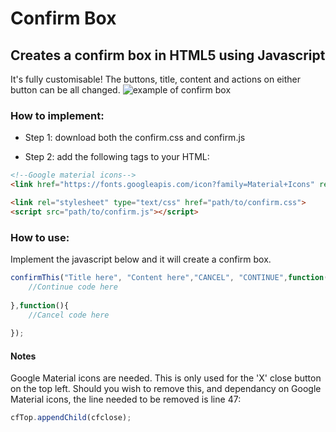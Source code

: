 # Confirm Box
## Creates a confirm box in HTML5 using Javascript

It's fully customisable! The buttons, title, content and actions on either button can be all changed.
![example of confirm box](https://i.imgur.com/0fqY2cc.png)

### How to implement:

- Step 1: download both the confirm.css and confirm.js

- Step 2: add the following tags to your HTML:
```html
<!--Google material icons-->
<link href="https://fonts.googleapis.com/icon?family=Material+Icons" rel="stylesheet"> 

<link rel="stylesheet" type="text/css" href="path/to/confirm.css">
<script src="path/to/confirm.js"></script>
```
### How to use:

Implement the javascript below and it will create a confirm box.

```javascript
confirmThis("Title here", "Content here","CANCEL", "CONTINUE",function(){
    //Continue code here
    
},function(){
    //Cancel code here
    
});
```
#### Notes

Google Material icons are needed. This is only used for the 'X' close button on the top left. Should you wish to remove this, and dependancy on Google Material icons, the line needed to be removed is line 47:

```javascript
cfTop.appendChild(cfclose);
```
